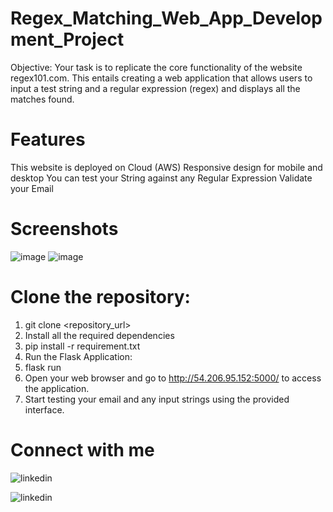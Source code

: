 # Regex_Matching_Web_App_Development_Project

Objective:
Your task is to replicate the core functionality of the website regex101.com. This entails creating a web application that allows users to input a test string and a regular expression (regex) and displays all the matches found.


# Features
This website is deployed on Cloud (AWS)
Responsive design for mobile and desktop
You can test your String against any Regular Expression
Validate your Email
# Screenshots

![image](https://github.com/RoddaAvinash/Regex_Matching_Web_App_Development_Project/assets/155214451/30803797-8449-43e9-ba17-1fc44cd0d539)
![image](https://github.com/RoddaAvinash/Regex_Matching_Web_App_Development_Project/assets/155214451/dc2d1506-9afb-4cc7-bee7-f3e843d56587)

# Clone the repository:
1. git clone <repository_url>
2. Install all the required dependencies
3. pip install -r requirement.txt
4. Run the Flask Application: 
5. flask run
6. Open your web browser and go to http://54.206.95.152:5000/ to access the application.
7. Start testing your email and any input strings using the provided interface.
# Connect with me
![linkedin](https://github.com/RoddaAvinash/Regex_Matching_Web_App_Development_Project/assets/155214451/ecd6c3ae-6e0f-4b5f-9aa5-f960565ba0d2)


![linkedin](https://github.com/RoddaAvinash/Regex_Matching_Web_App_Development_Project/assets/155214451/bded2d73-c5b4-450c-b0ee-2eb2d4ae0072)
